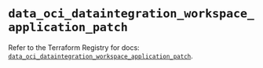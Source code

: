 # `data_oci_dataintegration_workspace_application_patch`

Refer to the Terraform Registry for docs: [`data_oci_dataintegration_workspace_application_patch`](https://registry.terraform.io/providers/oracle/oci/6.18.0/docs/data-sources/dataintegration_workspace_application_patch).
